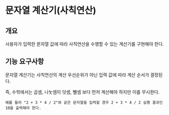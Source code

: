 
# 문자열 계산기(사칙연산)

## 개요

사용자가 입력한 문자열 값에 따라 사칙연산을 수행할 수 있는 계산기를 구현해야 한다.

## 기능 요구사항 

문자열 계산기는 사칙연산의 계산 우선순위가 아닌 입력 값에 따라 계산 순서가 결정된다.

즉, 수학에서는 곱셈, 나눗셈이 덧셈, 뺄셈 보다 먼저 계산해야 하지만 이를 무시한다.

    예를 들어 "2 + 3 * 4 / 2"와 같은 문자열을 입력할 경우 2 + 3 * 4 / 2 실행 결과인 10을 출력해야 한다.
